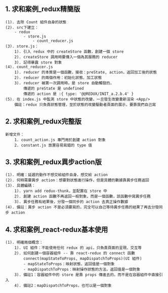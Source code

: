 ## 1. 求和案例_redux精簡版
    (1). 去除 Count 組件自身的狀態
    (2). src下建立：
        - redux
            - store.js
                - count_reducer.js
    (3). store.js：
        1). 引入 redux 中的 createStore 函數，創建一個 store
        2). createStore 調用時要傳入一個為其服務的 reducer
        3). 記得暴露 store 對象
    (4). count_reducer.js
        1). reducer 的本質是一個函數，接收：preState, action，返回加工後的狀態
        2). reducer 的兩個作用：初始化狀態、加工狀態
        3). reducer 被第一次調用時，是 store 自動觸發的，
            傳遞的 preState 是 undefined
            傳遞的 action 是 :{ type: '@@REDUX/INIT_a.2.b.4' }
    (5). 在 index.js 中監測 store 中狀態的改變，一旦發生改變重新渲染 <App/>
        備註：redux 只負責狀態管理，至於狀態的改變驅動者頁面的展示，要靠我們自己寫

## 2. 求和案例_redux完整版
    新增文件：
        1. count_action.js 專門用於創建 action 對象
        2. constant.js 放置容易寫錯的 type 值

## 3. 求和案例_redux異步action版
    (1). 明確：延遲的動作不想交給組件自身，想交給 action
    (2). 何時需要異步 action：想要對狀態進行操作，但是具體的數據靠異步任務返回
    (3). 具體編碼：
        1). yarn add redux-thunk，並配置在 store 中
        2). 創建 action 函數不再返回一般對象，而是一個函數，該函數中寫異步任務
        3). 異步任務有結果後，分發一個同步的 action 去真正操作數據
    (4). 備註：異步 action 不是必須要寫的，完全可以自己等待異步任務的結果了再去分發同步 action

## 4. 求和案例_react-redux基本使用
    (1). 明確兩個概念：
        1). UI 組件：不能使用任何 redux 的 api，只負責頁面的呈現、交互等
        2). 如何創建一個容器組件 -- 靠 react-redux 的 connect 函數
            connect(mapStateToProps, mapDispatchToProps)(UI 組件)
            - mapStateToProps：映射狀態，返回值是一個對象
            - mapDispatchToProps：映射操作狀態的方法，返回值是一個對象
        3). 備註1：容器組件中的 store 是靠 props 傳進去的，而不是在容器組件中直接引入
        4). 備註2：mapDispatchToProps，也可以是一個對象